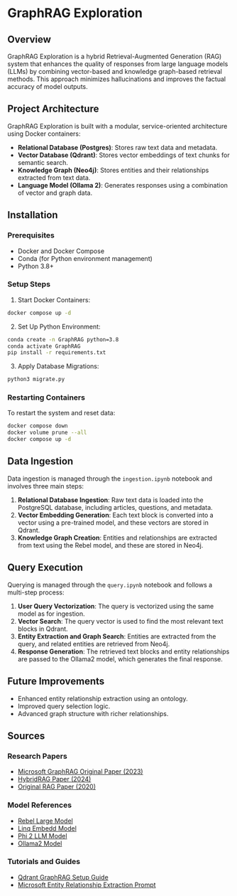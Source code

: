 # GraphRAG Exploration

## Overview
GraphRAG Exploration is a hybrid Retrieval-Augmented Generation (RAG) system that enhances the quality of responses from large language models (LLMs) by combining vector-based and knowledge graph-based retrieval methods. This approach minimizes hallucinations and improves the factual accuracy of model outputs.

## Project Architecture
GraphRAG Exploration is built with a modular, service-oriented architecture using Docker containers:
- **Relational Database (Postgres)**: Stores raw text data and metadata.
- **Vector Database (Qdrant)**: Stores vector embeddings of text chunks for semantic search.
- **Knowledge Graph (Neo4j)**: Stores entities and their relationships extracted from text data.
- **Language Model (Ollama 2)**: Generates responses using a combination of vector and graph data.

## Installation
### Prerequisites
- Docker and Docker Compose
- Conda (for Python environment management)
- Python 3.8+

### Setup Steps
1. Start Docker Containers:
```bash
docker compose up -d
```

2. Set Up Python Environment:
```bash
conda create -n GraphRAG python=3.8
conda activate GraphRAG
pip install -r requirements.txt
```

3. Apply Database Migrations:
```bash
python3 migrate.py
```

### Restarting Containers
To restart the system and reset data:
```bash
docker compose down
docker volume prune --all
docker compose up -d
```

## Data Ingestion
Data ingestion is managed through the `ingestion.ipynb` notebook and involves three main steps:
1. **Relational Database Ingestion**: Raw text data is loaded into the PostgreSQL database, including articles, questions, and metadata.
2. **Vector Embedding Generation**: Each text block is converted into a vector using a pre-trained model, and these vectors are stored in Qdrant.
3. **Knowledge Graph Creation**: Entities and relationships are extracted from text using the Rebel model, and these are stored in Neo4j.

## Query Execution
Querying is managed through the `query.ipynb` notebook and follows a multi-step process:
1. **User Query Vectorization**: The query is vectorized using the same model as for ingestion.
2. **Vector Search**: The query vector is used to find the most relevant text blocks in Qdrant.
3. **Entity Extraction and Graph Search**: Entities are extracted from the query, and related entities are retrieved from Neo4j.
4. **Response Generation**: The retrieved text blocks and entity relationships are passed to the Ollama2 model, which generates the final response.

## Future Improvements
- Enhanced entity relationship extraction using an ontology.
- Improved query selection logic.
- Advanced graph structure with richer relationships.

## Sources
### Research Papers
- [Microsoft GraphRAG Original Paper (2023)](https://arxiv.org/abs/2404.16130)
- [HybridRAG Paper (2024)](https://arxiv.org/abs/2408.04948)
- [Original RAG Paper (2020)](https://arxiv.org/abs/2005.11401)

### Model References
- [Rebel Large Model](https://huggingface.co/Babelscape/rebel-large)
- [Linq Embedd Model](https://huggingface.co/Linq-AI-Research/Linq-Embed-Mistral)
- [Phi 2 LLM Model](https://huggingface.co/microsoft/phi-2)
- [Ollama2 Model](https://www.llama.com/llama2/)

### Tutorials and Guides
- [Qdrant GraphRAG Setup Guide](https://qdrant.tech/documentation/examples/graphrag-qdrant-neo4j)
- [Microsoft Entity Relationship Extraction Prompt](https://github.com/microsoft/graphrag/blob/main/graphrag/prompt_tune/prompt/entity_relationship.py#L6)
